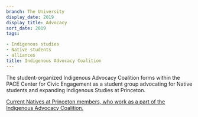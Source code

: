 ```yaml
---
branch: The University
display_date: 2019
display_title: Advocacy
sort_date: 2019
tags:

- Indigenous studies
- Native students
- alliances
title: Indigenous Advocacy Coalition
---
```


The student-organized Indigenous Advocacy Coalition forms within the PACE Center for Civic Engagement as a student group advocating for Native students and expanding Indigenous Studies at Princeton.

[Current Natives at Princeton members, who work as a part of the Indigenous Advocacy Coalition.](https://indigenous.princeton.edu/community/natives-princeton)
